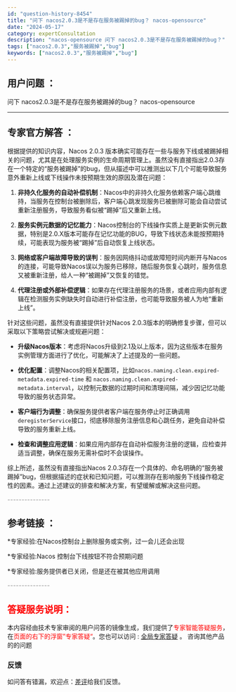 ```yaml
---
id: "question-history-8454"
title: "问下 nacos2.0.3是不是存在服务被踢掉的bug？ nacos-opensource"
date: "2024-05-17"
category: expertConsultation
description: "nacos-opensource 问下 nacos2.0.3是不是存在服务被踢掉的bug？"
tags: ["nacos2.0.3","服务被踢掉","bug"]
keywords: ["nacos2.0.3","服务被踢掉","bug"]
---
```


## 用户问题 ： 
 问下 nacos2.0.3是不是存在服务被踢掉的bug？ nacos-opensource 

---------------
## 专家官方解答 ：

根据提供的知识内容，Nacos 2.0.3 版本确实可能存在一些与服务下线或被踢掉相关的问题，尤其是在处理服务实例的生命周期管理上。虽然没有直接指出2.0.3存在一个特定的“服务被踢掉”的bug，但从描述中可以推测出以下几个可能导致服务意外重新上线或下线操作未按预期生效的原因及潜在问题：

1. **非持久化服务的自动补偿机制**：Nacos中的非持久化服务依赖客户端心跳维持，当服务在控制台被删除后，客户端心跳发现服务已被删除可能会自动尝试重新注册服务，导致服务看似被“踢掉”后又重新上线。

2. **服务实例元数据的记忆能力**：Nacos控制台的下线操作实质上是更新实例元数据，特别是2.0.X版本可能存在记忆功能的BUG，导致下线状态未能按预期持续，可能表现为服务被“踢掉”后自动恢复上线状态。

3. **网络或客户端故障导致的误判**：服务因网络抖动或故障短时间内断开与Nacos的连接，可能导致Nacos误以为服务已移除，随后服务恢复心跳时，服务信息又被重新注册，给人一种“被踢掉”又恢复的错觉。

4. **代理注册或外部补偿逻辑**：如果存在代理注册服务的场景，或者应用内部有逻辑在检测服务实例缺失时自动进行补偿注册，也可能导致服务被人为地“重新上线”。

针对这些问题，虽然没有直接提供针对Nacos 2.0.3版本的明确修复步骤，但可以采取以下策略尝试解决或规避问题：

- **升级Nacos版本**：考虑将Nacos升级到2.1及以上版本，因为这些版本在服务实例管理方面进行了优化，可能解决了上述提及的一些问题。
  
- **优化配置**：调整Nacos的相关配置项，比如`nacos.naming.clean.expired-metadata.expired-time` 和 `nacos.naming.clean.expired-metadata.interval`，以控制元数据的过期时间和清理间隔，减少因记忆功能导致的服务状态异常。

- **客户端行为调整**：确保服务提供者客户端在服务停止时正确调用`deregisterService`接口，彻底移除服务注册信息和心跳任务，避免自动补偿导致的服务重新上线。

- **检查和调整应用逻辑**：如果应用内部存在自动补偿服务注册的逻辑，应检查并适当调整，确保在服务无需补偿时不会误操作。

综上所述，虽然没有直接指出Nacos 2.0.3存在一个具体的、命名明确的“服务被踢掉”bug，但根据描述的症状和已知问题，可以推测存在影响服务下线操作稳定性的因素。通过上述建议的排查和解决方案，有望缓解或解决这些问题。


<font color="#949494">---------------</font> 


## 参考链接 ：

*专家经验:在Nacos控制台上删除服务或实例，过一会儿还会出现 
 
 *专家经验:Nacos 控制台下线按钮不符合预期问题 
 
 *专家经验:服务提供者已关闭，但是还在被其他应用调用 


 <font color="#949494">---------------</font> 
 


## <font color="#FF0000">答疑服务说明：</font> 

本内容经由技术专家审阅的用户问答的镜像生成，我们提供了<font color="#FF0000">专家智能答疑服务</font>，在<font color="#FF0000">页面的右下的浮窗”专家答疑“</font>。您也可以访问 : [全局专家答疑](https://opensource.alibaba.com/chatBot) 。 咨询其他产品的的问题

### 反馈
如问答有错漏，欢迎点：[差评](https://ai.nacos.io/user/feedbackByEnhancerGradePOJOID?enhancerGradePOJOId=13671)给我们反馈。
